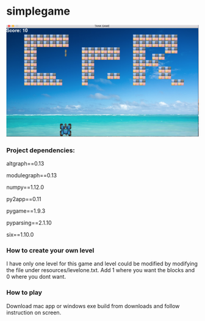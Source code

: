 # simplegame

![Alt text](screenshot.png?raw=true "Game Play")


### Project dependencies:

altgraph==0.13

modulegraph==0.13

numpy==1.12.0

py2app==0.11

pygame==1.9.3

pyparsing==2.1.10

six==1.10.0

### How to create your own level
I have only one level for this game and level could be modified by modifying the file under resources/levelone.txt. Add 1 where you want the blocks and 0 where you dont want.


### How to play
Download mac app or windows exe build from downloads and follow instruction on screen.
